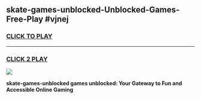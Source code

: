 
## skate-games-unblocked-Unblocked-Games-Free-Play #vjnej
<h3>
<a href="https://us.freeplayer.one?title=skate-games-unblocked&ref=9M">CLICK TO PLAY</a></h3>
<hr>

<h3>
<a href="https://us.freeplayer.one?title=skate-games-unblocked&ref=9M">CLICK 2 PLAY</a>
  
</h3>

<a href="https://us.freeplayer.one?title=skate-games-unblocked&ref=9M"><img src="https://clearcache.store/games.png"></a>


**skate-games-unblocked games unblocked: Your Gateway to Fun and Accessible Online Gaming**
